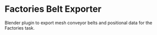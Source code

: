# Factories Belt Exporter
Blender plugin to export mesh conveyor belts and positional data for the Factories task.
